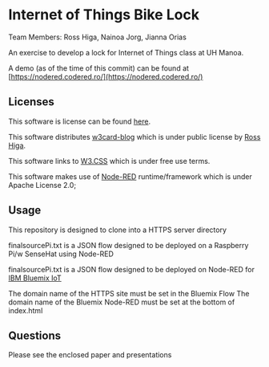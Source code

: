 # Internet of Things Bike Lock
Team Members: Ross Higa, Nainoa Jorg, Jianna Orias


An exercise to develop a lock for Internet of Things class at UH Manoa.

A demo (as of the time of this commit) can be found at [https://nodered.codered.ro/](https://nodered.codered.ro/)

## Licenses
This software is license can be found [here](https://github.com/rosshiga/EE491_IoT/blob/master/LICENSE).

This software distributes [w3card-blog](https://github.com/rosshiga/w3card-blog) which is under public license by [Ross Higa](https://github.com/rosshiga).

This software links to [W3.CSS](https://www.w3schools.com/w3css/w3css_downloads.asp) which is under free use terms.

This software makes use of [Node-RED](https://nodered.org/) runtime/framework which is under Apache License 2.0;




## Usage
This repository is designed to clone into a HTTPS server directory

finalsourcePi.txt is a JSON flow designed to be deployed on a Raspberry Pi/w SenseHat using Node-RED

finalsourcePi.txt is a JSON flow designed to be deployed on Node-RED for [IBM Bluemix IoT](https://www.ibm.com/cloud/internet-of-things)

The domain name of the HTTPS site must be set in the Bluemix Flow
The domain name of the Bluemix Node-RED must be set at the bottom of index.html

## Questions

Please see the enclosed paper and presentations